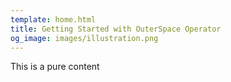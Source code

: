 ```yaml
---
template: home.html
title: Getting Started with OuterSpace Operator
og_image: images/illustration.png
---
```


This is a pure content

